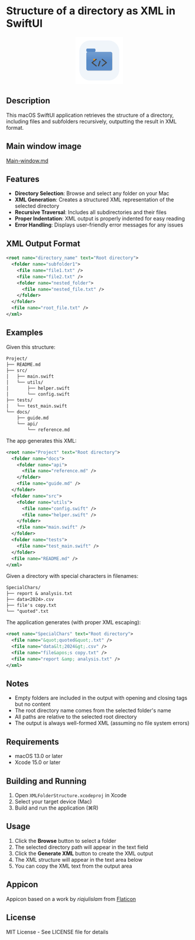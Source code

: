 # Structure of a directory as XML in SwiftUI

<p align="center">
<img width="128" src="Images/Appicon-128.png">
</p>


## Description

This macOS SwiftUI application retrieves the structure of a directory, including files and subfolders recursively, outputting the result in XML format.

## Main window image

[Main-window.md](Main-window.md)

## Features

- **Directory Selection**: Browse and select any folder on your Mac
- **XML Generation**: Creates a structured XML representation of the selected directory
- **Recursive Traversal**: Includes all subdirectories and their files
- **Proper Indentation**: XML output is properly indented for easy reading
- **Error Handling**: Displays user-friendly error messages for any issues

## XML Output Format

```xml
<root name="directory_name" text="Root directory">
  <folder name="subfolder1">
    <file name="file1.txt" />
    <file name="file2.txt" />
    <folder name="nested_folder">
      <file name="nested_file.txt" />
    </folder>
  </folder>
  <file name="root_file.txt" />
</xml>
```

## Examples

Given this structure:

```
Project/
├── README.md
├── src/
│   ├── main.swift
│   └── utils/
│       ├── helper.swift
│       └── config.swift
├── tests/
│   └── test_main.swift
└── docs/
    ├── guide.md
    └── api/
        └── reference.md
```

The app generates this XML:

```xml
<root name="Project" text="Root directory">
  <folder name="docs">
    <folder name="api">
      <file name="reference.md" />
    </folder>
    <file name="guide.md" />
  </folder>
  <folder name="src">
    <folder name="utils">
      <file name="config.swift" />
      <file name="helper.swift" />
    </folder>
    <file name="main.swift" />
  </folder>
  <folder name="tests">
    <file name="test_main.swift" />
  </folder>
  <file name="README.md" />
</xml>
```

Given a directory with special characters in filenames:

```
SpecialChars/
├── report & analysis.txt
├── data<2024>.csv
├── file's copy.txt
└── "quoted".txt
```

The application generates (with proper XML escaping):

```xml
<root name="SpecialChars" text="Root directory">
  <file name="&quot;quoted&quot;.txt" />
  <file name="data&lt;2024&gt;.csv" />
  <file name="file&apos;s copy.txt" />
  <file name="report &amp; analysis.txt" />
</xml>
```

## Notes

- Empty folders are included in the output with opening and closing tags but no content
- The root directory name comes from the selected folder's name
- All paths are relative to the selected root directory
- The output is always well-formed XML (assuming no file system errors)

## Requirements

- macOS 13.0 or later
- Xcode 15.0 or later

## Building and Running

1. Open `XMLFolderStructure.xcodeproj` in Xcode
2. Select your target device (Mac)
3. Build and run the application (⌘R)

## Usage

1. Click the **Browse** button to select a folder
2. The selected directory path will appear in the text field
3. Click the **Generate XML** button to create the XML output
4. The XML structure will appear in the text area below
5. You can copy the XML text from the output area

## Appicon

Appicon based on a work by _riajulislam_ from [Flaticon](https://www.flaticon.com/free-icons/files-and-folders)

## License

MIT License - See LICENSE file for details

